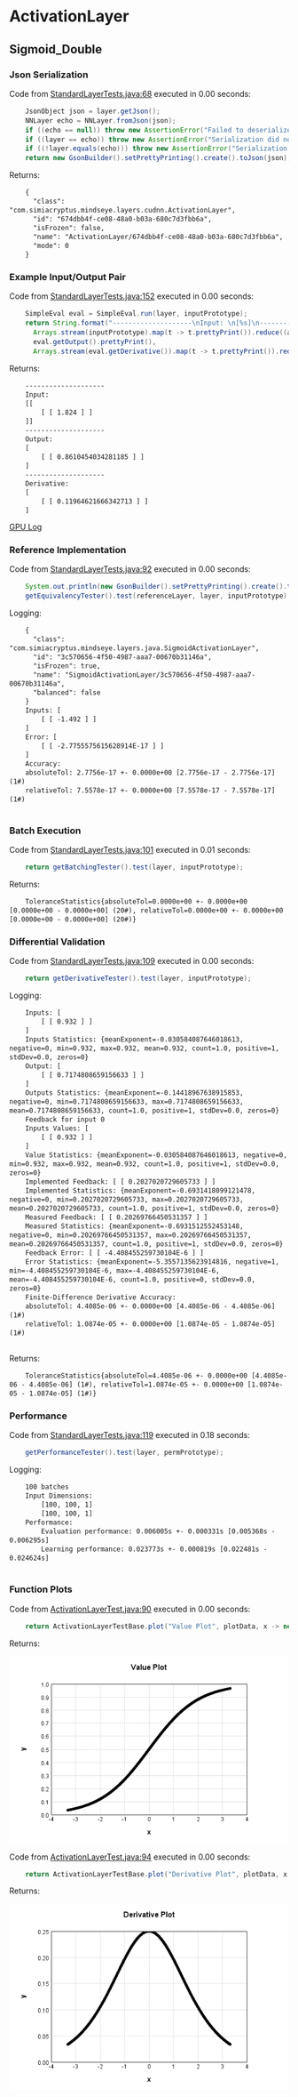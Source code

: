 # ActivationLayer
## Sigmoid_Double
### Json Serialization
Code from [StandardLayerTests.java:68](../../../../../../../../src/main/java/com/simiacryptus/mindseye/test/StandardLayerTests.java#L68) executed in 0.00 seconds: 
```java
    JsonObject json = layer.getJson();
    NNLayer echo = NNLayer.fromJson(json);
    if ((echo == null)) throw new AssertionError("Failed to deserialize");
    if ((layer == echo)) throw new AssertionError("Serialization did not copy");
    if ((!layer.equals(echo))) throw new AssertionError("Serialization not equal");
    return new GsonBuilder().setPrettyPrinting().create().toJson(json);
```

Returns: 

```
    {
      "class": "com.simiacryptus.mindseye.layers.cudnn.ActivationLayer",
      "id": "674dbb4f-ce08-48a0-b03a-680c7d3fbb6a",
      "isFrozen": false,
      "name": "ActivationLayer/674dbb4f-ce08-48a0-b03a-680c7d3fbb6a",
      "mode": 0
    }
```



### Example Input/Output Pair
Code from [StandardLayerTests.java:152](../../../../../../../../src/main/java/com/simiacryptus/mindseye/test/StandardLayerTests.java#L152) executed in 0.00 seconds: 
```java
    SimpleEval eval = SimpleEval.run(layer, inputPrototype);
    return String.format("--------------------\nInput: \n[%s]\n--------------------\nOutput: \n%s\n--------------------\nDerivative: \n%s",
      Arrays.stream(inputPrototype).map(t -> t.prettyPrint()).reduce((a, b) -> a + ",\n" + b).get(),
      eval.getOutput().prettyPrint(),
      Arrays.stream(eval.getDerivative()).map(t -> t.prettyPrint()).reduce((a, b) -> a + ",\n" + b).get());
```

Returns: 

```
    --------------------
    Input: 
    [[
    	[ [ 1.824 ] ]
    ]]
    --------------------
    Output: 
    [
    	[ [ 0.8610454034281185 ] ]
    ]
    --------------------
    Derivative: 
    [
    	[ [ 0.11964621666342713 ] ]
    ]
```



[GPU Log](etc/cuda.log)

### Reference Implementation
Code from [StandardLayerTests.java:92](../../../../../../../../src/main/java/com/simiacryptus/mindseye/test/StandardLayerTests.java#L92) executed in 0.00 seconds: 
```java
    System.out.println(new GsonBuilder().setPrettyPrinting().create().toJson(referenceLayer.getJson()));
    getEquivalencyTester().test(referenceLayer, layer, inputPrototype);
```
Logging: 
```
    {
      "class": "com.simiacryptus.mindseye.layers.java.SigmoidActivationLayer",
      "id": "3c570656-4f50-4987-aaa7-00670b31146a",
      "isFrozen": true,
      "name": "SigmoidActivationLayer/3c570656-4f50-4987-aaa7-00670b31146a",
      "balanced": false
    }
    Inputs: [
    	[ [ -1.492 ] ]
    ]
    Error: [
    	[ [ -2.7755575615628914E-17 ] ]
    ]
    Accuracy:
    absoluteTol: 2.7756e-17 +- 0.0000e+00 [2.7756e-17 - 2.7756e-17] (1#)
    relativeTol: 7.5578e-17 +- 0.0000e+00 [7.5578e-17 - 7.5578e-17] (1#)
    
```

### Batch Execution
Code from [StandardLayerTests.java:101](../../../../../../../../src/main/java/com/simiacryptus/mindseye/test/StandardLayerTests.java#L101) executed in 0.01 seconds: 
```java
    return getBatchingTester().test(layer, inputPrototype);
```

Returns: 

```
    ToleranceStatistics{absoluteTol=0.0000e+00 +- 0.0000e+00 [0.0000e+00 - 0.0000e+00] (20#), relativeTol=0.0000e+00 +- 0.0000e+00 [0.0000e+00 - 0.0000e+00] (20#)}
```



### Differential Validation
Code from [StandardLayerTests.java:109](../../../../../../../../src/main/java/com/simiacryptus/mindseye/test/StandardLayerTests.java#L109) executed in 0.00 seconds: 
```java
    return getDerivativeTester().test(layer, inputPrototype);
```
Logging: 
```
    Inputs: [
    	[ [ 0.932 ] ]
    ]
    Inputs Statistics: {meanExponent=-0.030584087646018613, negative=0, min=0.932, max=0.932, mean=0.932, count=1.0, positive=1, stdDev=0.0, zeros=0}
    Output: [
    	[ [ 0.7174808659156633 ] ]
    ]
    Outputs Statistics: {meanExponent=-0.14418967638915853, negative=0, min=0.7174808659156633, max=0.7174808659156633, mean=0.7174808659156633, count=1.0, positive=1, stdDev=0.0, zeros=0}
    Feedback for input 0
    Inputs Values: [
    	[ [ 0.932 ] ]
    ]
    Value Statistics: {meanExponent=-0.030584087646018613, negative=0, min=0.932, max=0.932, mean=0.932, count=1.0, positive=1, stdDev=0.0, zeros=0}
    Implemented Feedback: [ [ 0.2027020729605733 ] ]
    Implemented Statistics: {meanExponent=-0.6931418099121478, negative=0, min=0.2027020729605733, max=0.2027020729605733, mean=0.2027020729605733, count=1.0, positive=1, stdDev=0.0, zeros=0}
    Measured Feedback: [ [ 0.20269766450531357 ] ]
    Measured Statistics: {meanExponent=-0.6931512552453148, negative=0, min=0.20269766450531357, max=0.20269766450531357, mean=0.20269766450531357, count=1.0, positive=1, stdDev=0.0, zeros=0}
    Feedback Error: [ [ -4.408455259730104E-6 ] ]
    Error Statistics: {meanExponent=-5.3557135623914816, negative=1, min=-4.408455259730104E-6, max=-4.408455259730104E-6, mean=-4.408455259730104E-6, count=1.0, positive=0, stdDev=0.0, zeros=0}
    Finite-Difference Derivative Accuracy:
    absoluteTol: 4.4085e-06 +- 0.0000e+00 [4.4085e-06 - 4.4085e-06] (1#)
    relativeTol: 1.0874e-05 +- 0.0000e+00 [1.0874e-05 - 1.0874e-05] (1#)
    
```

Returns: 

```
    ToleranceStatistics{absoluteTol=4.4085e-06 +- 0.0000e+00 [4.4085e-06 - 4.4085e-06] (1#), relativeTol=1.0874e-05 +- 0.0000e+00 [1.0874e-05 - 1.0874e-05] (1#)}
```



### Performance
Code from [StandardLayerTests.java:119](../../../../../../../../src/main/java/com/simiacryptus/mindseye/test/StandardLayerTests.java#L119) executed in 0.18 seconds: 
```java
    getPerformanceTester().test(layer, permPrototype);
```
Logging: 
```
    100 batches
    Input Dimensions:
    	[100, 100, 1]
    	[100, 100, 1]
    Performance:
    	Evaluation performance: 0.006005s +- 0.000331s [0.005368s - 0.006295s]
    	Learning performance: 0.023773s +- 0.000819s [0.022481s - 0.024624s]
    
```

### Function Plots
Code from [ActivationLayerTest.java:90](../../../../../../../../src/test/java/com/simiacryptus/mindseye/layers/cudnn/ActivationLayerTest.java#L90) executed in 0.00 seconds: 
```java
    return ActivationLayerTestBase.plot("Value Plot", plotData, x -> new double[]{x[0], x[1]});
```

Returns: 

![Result](etc/test.639.png)



Code from [ActivationLayerTest.java:94](../../../../../../../../src/test/java/com/simiacryptus/mindseye/layers/cudnn/ActivationLayerTest.java#L94) executed in 0.00 seconds: 
```java
    return ActivationLayerTestBase.plot("Derivative Plot", plotData, x -> new double[]{x[0], x[2]});
```

Returns: 

![Result](etc/test.640.png)



